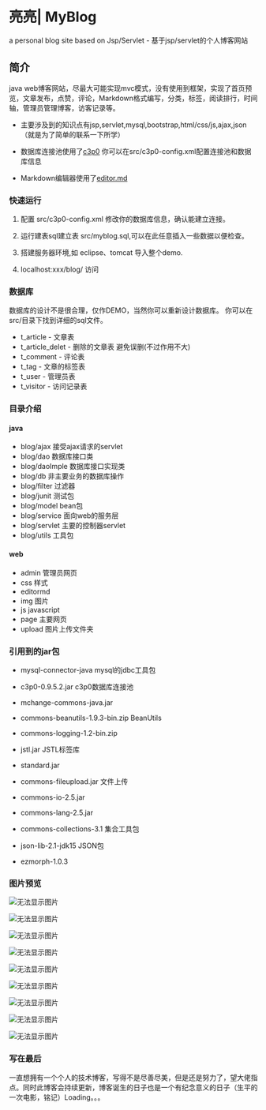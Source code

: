 # 亮亮| MyBlog

a personal blog site based on Jsp/Servlet - 基于jsp/servlet的个人博客网站

## 简介

java web博客网站，尽最大可能实现mvc模式，没有使用到框架，实现了首页预览，文章发布，点赞，评论，Markdown格式编写，分类，标签，阅读排行，时间轴，管理员管理博客，访客记录等。

* 主要涉及到的知识点有jsp,servlet,mysql,bootstrap,html/css/js,ajax,json（就是为了简单的联系一下所学）

* 数据库连接池使用了[c3p0](http://www.mchange.com/projects/c3p0/) 你可以在src/c3p0-config.xml配置连接池和数据库信息

* Markdown编辑器使用了[editor.md](https://github.com/pandao/editor.md)

### 快速运行

1. 配置 src/c3p0-config.xml 修改你的数据库信息，确认能建立连接。

2. 运行建表sql建立表 src/myblog.sql,可以在此任意插入一些数据以便检查。

3. 搭建服务器环境,如 eclipse、tomcat 导入整个demo.

4. localhost:xxx/blog/ 访问


### 数据库

数据库的设计不是很合理，仅作DEMO，当然你可以重新设计数据库。
你可以在src/目录下找到详细的sql文件。

* t_article - 文章表
* t_article_delet - 删除的文章表 避免误删(不过作用不大)
* t_comment - 评论表
* t_tag - 文章的标签表
* t_user - 管理员表
* t_visitor - 访问记录表

### 目录介绍

#### java

* blog/ajax 接受ajax请求的servlet
* blog/dao 数据库接口类
* blog/daoImple 数据库接口实现类
* blog/db 非主要业务的数据库操作
* blog/filter 过滤器
* blog/junit 测试包
* blog/model bean包
* blog/service 面向web的服务层
* blog/servlet 主要的控制器servlet
* blog/utils 工具包

#### web

* admin 管理员网页
* css 样式
* editormd 
* img 图片
* js javascript
* page 主要网页
* upload 图片上传文件夹

### 引用到的jar包

* mysql-connector-java   mysql的jdbc工具包

* c3p0-0.9.5.2.jar     c3p0数据库连接池
* mchange-commons-java.jar 

* commons-beanutils-1.9.3-bin.zip  BeanUtils
* commons-logging-1.2-bin.zip

* jstl.jar  JSTL标签库
* standard.jar 

* commons-fileupload.jar 文件上传
* commons-io-2.5.jar
* commons-lang-2.5.jar

* commons-collections-3.1 集合工具包

* json-lib-2.1-jdk15 JSON包
* ezmorph-1.0.3

### 图片预览

![无法显示图片](https://github.com/Kingserch/MyBlog/blob/master/screenshot/1.png)

![无法显示图片](https://github.com/Lemonreds/MyBlog/blob/master/screenshot/2.png)

![无法显示图片](https://github.com/Lemonreds/MyBlog/blob/master/screenshot/3.png)

![无法显示图片](https://github.com/Lemonreds/MyBlog/blob/master/screenshot/4.png)

![无法显示图片](https://github.com/Lemonreds/MyBlog/blob/master/screenshot/5.png)

![无法显示图片](https://github.com/Lemonreds/MyBlog/blob/master/screenshot/6.png)

![无法显示图片](https://github.com/Lemonreds/MyBlog/blob/master/screenshot/7.png)

![无法显示图片](https://github.com/Kingserch/MyBlog/blob/master/screenshot/8.png)

![无法显示图片](https://github.com/Kingserch/MyBlog/blob/master/screenshot/9.png)
### 写在最后

一直想拥有一个个人的技术博客，写得不是尽善尽美，但是还是努力了，望大佬指点。同时此博客会持续更新，博客诞生的日子也是一个有纪念意义的日子（生平的一次电影，铭记）Loading。。。